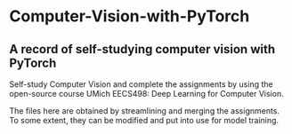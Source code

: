 # Computer-Vision-with-PyTorch
A record of self-studying computer vision with PyTorch
---
Self-study Computer Vision and complete the assignments by using the open-source course UMich EECS498: Deep Learning for Computer Vision. 

The files here are obtained by streamlining and merging the assignments. To some extent, they can be modified and put into use for model training.

